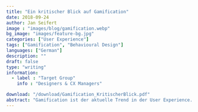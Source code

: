 ```yaml
---
title: "Ein kritischer Blick auf Gamification"
date: 2018-09-24
author: Jan Seifert
image : "images/blog/gamification.webp"
bg_image: "images/feature-bg.jpg"
categories: ["User Experience"]
tags: ["Gamification", "Behavioural Design"]
languages: ["German"]
description: ""
draft: false
type: "writing"
information:
  - label : "Target Group"
    info : "Designers & CX Managers"

download: "/download/Gamification_KritischerBlick.pdf"
abstract: "Gamification ist der aktuelle Trend in der User Experience. \"Gamification is the use of game design elements in non-game contexts\" (Deterding, 2011). Diese Game Design Elemente, von denen hier gesprochen wird, stellen aus der Sicht der Gamification also eine homogene Sammlung von Werkzeugen, sprich UI Patterns, dar. Wie anders wäre sonst zu erklären, dass es Überblicksarbeiten gibt mit dem Titel \"Does Gamification Work?\" (Hamari, Koivisto & Sarsa, 2014) gibt oder dass Autoren sich an allumfassenden Systematiken versuchen (z.B. Schering, 2014). Die folgende Seiten wagen einen Blick unter ..."
---
```




